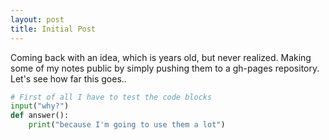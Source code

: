 ```yaml
---
layout: post
title: Initial Post
---
```


Coming back with an idea, which is years old, but never realized. Making some of my notes public by simply pushing them to a gh-pages repository. Let's see how far this goes.. 

```python
# First of all I have to test the code blocks
input("why?")
def answer():
    print("because I'm going to use them a lot")
```


